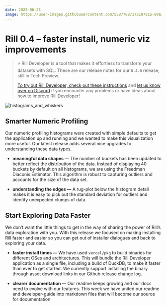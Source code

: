 ```yaml
---
date: 2022-06-21
image: https://user-images.githubusercontent.com/5587788/175107815-80a1e13d-f303-43f9-a31c-8b374ac00c5c.gif
---
```


# Rill 0.4 – faster install, numeric viz improvements

>⚡ Rill Developer is a tool that makes it effortless to transform your datasets with SQL. These are our release notes for our `0.4.0` release, still in Tech Preview.
>
>[To try out Rill Developer, check out these instructions](https://github.com/rilldata/rill-developer) and [let us know over on Discord](https://bit.ly/3bbcSl9) if you encounter any problems or have ideas about how to improve Rill Developer!

![histograms_and_whiskers](https://user-images.githubusercontent.com/5587788/175107815-80a1e13d-f303-43f9-a31c-8b374ac00c5c.gif)
  
## Smarter Numeric Profiling
Our numeric profiling histograms were created with simple defaults to get the application up and running and we wanted to make this visualization more useful. Our latest release adds several nice upgrades to understanding these data types.
- **meaningful data shapes —** The number of buckets has been updated to better reflect the distribution of the data. Instead of displaying 40 buckets by default on all histograms, we are using the Freedman Diaconis Estimator. This algorithm is robust to capturing outliers and accounts for the size of the data set.

- **understanding the edges —** A rug-plot below the histogram detail makes it is easy to pick out the standard deviation for outliers and identify unexpected clumps of data.


## Start Exploring Data Faster
We don’t want the little things to get in the way of sharing the power of Rill’s data exploration with you. With this release we focused on making installing Rill faster and easier so you can get out of installer dialogues and back to exploring your data.
- **faster install times —** We have used `vercel/pkg` to build binaries for different OSes and architectures. This will bundle the Rill Developer application as a single file, including a build of DuckDB, to make it faster than ever to get started. We currently support installing the binary through asset download links in our Github release change log.

- **clearer documentation —** Our readme keeps growing and our docs need to evolve with our features. This week we have united our readme and developer-guide into markdown files that will become our source for documentation.
